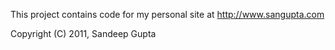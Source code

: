 This project contains code for my personal site at http://www.sangupta.com

Copyright (C) 2011, Sandeep Gupta
